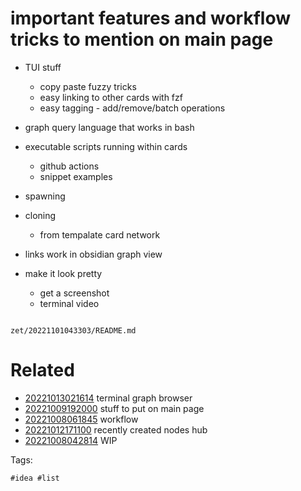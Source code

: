 # important features and workflow tricks to mention on main page

- TUI stuff
  - copy paste fuzzy tricks
  - easy linking to other cards with fzf
  - easy tagging - add/remove/batch operations
- graph query language that works in bash
- executable scripts running within cards
  - github actions
  - snippet examples
- spawning
- cloning
  - from tempalate card network
- links work in obsidian graph view

- make it look pretty
  - get a screenshot
  - terminal video

```
```

` zet/20221101043303/README.md `

# Related

- [20221013021614](/zet/20221013021614/README.md) terminal graph browser
- [20221009192000](/zet/20221009192000/README.md) stuff to put on main page
- [20221008061845](/zet/20221008061845/README.md) workflow
- [20221012171100](/zet/20221012171100/README.md) recently created nodes hub
- [20221008042814](/zet/20221008042814/README.md) WIP

Tags:

    #idea #list
